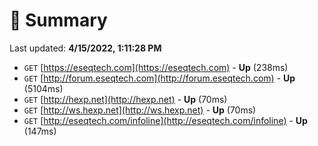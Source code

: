 # 📖 Summary
Last updated: **4/15/2022, 1:11:28 PM**

- `GET` [https://eseqtech.com](https://eseqtech.com) - **Up** (238ms)
- `GET` [http://forum.eseqtech.com](http://forum.eseqtech.com) - **Up** (5104ms)
- `GET` [http://hexp.net](http://hexp.net) - **Up** (70ms)
- `GET` [http://ws.hexp.net](http://ws.hexp.net) - **Up** (70ms)
- `GET` [http://eseqtech.com/infoline](http://eseqtech.com/infoline) - **Up** (147ms)
